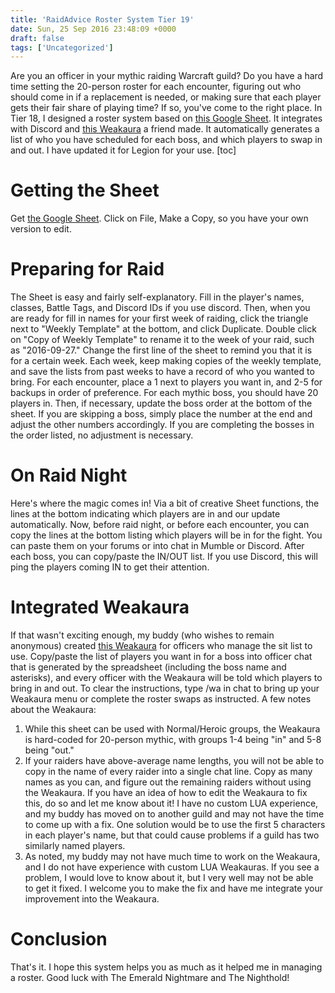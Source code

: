 ```yaml
---
title: 'RaidAdvice Roster System Tier 19'
date: Sun, 25 Sep 2016 23:48:09 +0000
draft: false
tags: ['Uncategorized']
---
```


Are you an officer in your mythic raiding Warcraft guild? Do you have a hard time setting the 20-person roster for each encounter, figuring out who should come in if a replacement is needed, or making sure that each player gets their fair share of playing time? If so, you've come to the right place. In Tier 18, I designed a roster system based on [this Google Sheet](https://docs.google.com/spreadsheets/d/14ODJNjDg7kgc0PkKU1qt7AndAiXT1eaOedxH3RiOVXw). It integrates with Discord and [this Weakaura](https://www.weakauras.online/en/a/kj6ZrDl928) a friend made. It automatically generates a list of who you have scheduled for each boss, and which players to swap in and out. I have updated it for Legion for your use. \[toc\]

Getting the Sheet
=================

Get [the Google Sheet](https://docs.google.com/spreadsheets/d/14ODJNjDg7kgc0PkKU1qt7AndAiXT1eaOedxH3RiOVXw). Click on File, Make a Copy, so you have your own version to edit.

Preparing for Raid
==================

The Sheet is easy and fairly self-explanatory. Fill in the player's names, classes, Battle Tags, and Discord IDs if you use discord. Then, when you are ready for fill in names for your first week of raiding, click the triangle next to "Weekly Template" at the bottom, and click Duplicate. Double click on "Copy of Weekly Template" to rename it to the week of your raid, such as "2016-09-27." Change the first line of the sheet to remind you that it is for a certain week. Each week, keep making copies of the weekly template, and save the lists from past weeks to have a record of who you wanted to bring. For each encounter, place a 1 next to players you want in, and 2-5 for backups in order of preference. For each mythic boss, you should have 20 players in. Then, if necessary, update the boss order at the bottom of the sheet. If you are skipping a boss, simply place the number at the end and adjust the other numbers accordingly. If you are completing the bosses in the order listed, no adjustment is necessary.

On Raid Night
=============

Here's where the magic comes in! Via a bit of creative Sheet functions, the lines at the bottom indicating which players are in and our update automatically. Now, before raid night, or before each encounter, you can copy the lines at the bottom listing which players will be in for the fight. You can paste them on your forums or into chat in Mumble or Discord. After each boss, you can copy/paste the IN/OUT list. If you use Discord, this will ping the players coming IN to get their attention.

Integrated Weakaura
===================

If that wasn't exciting enough, my buddy (who wishes to remain anonymous) created [this Weakaura](https://www.weakauras.online/en/a/kj6ZrDl928) for officers who manage the sit list to use. Copy/paste the list of players you want in for a boss into officer chat that is generated by the spreadsheet (including the boss name and asterisks), and every officer with the Weakaura will be told which players to bring in and out. To clear the instructions, type /wa in chat to bring up your Weakaura menu or complete the roster swaps as instructed. A few notes about the Weakaura:

1.  While this sheet can be used with Normal/Heroic groups, the Weakaura is hard-coded for 20-person mythic, with groups 1-4 being "in" and 5-8 being "out."
2.  If your raiders have above-average name lengths, you will not be able to copy in the name of every raider into a single chat line. Copy as many names as you can, and figure out the remaining raiders without using the Weakaura. If you have an idea of how to edit the Weakaura to fix this, do so and let me know about it! I have no custom LUA experience, and my buddy has moved on to another guild and may not have the time to come up with a fix. One solution would be to use the first 5 characters in each player's name, but that could cause problems if a guild has two similarly named players.
3.  As noted, my buddy may not have much time to work on the Weakaura, and I do not have experience with custom LUA Weakauras. If you see a problem, I would love to know about it, but I very well may not be able to get it fixed. I welcome you to make the fix and have me integrate your improvement into the Weakaura.

Conclusion
==========

That's it. I hope this system helps you as much as it helped me in managing a roster. Good luck with The Emerald Nightmare and The Nighthold!